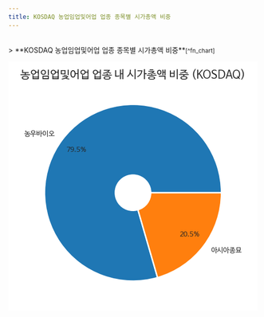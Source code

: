 ```yaml
---
title: KOSDAQ 농업임업및어업 업종 종목별 시가총액 비중
---
```

<br>
> **KOSDAQ 농업임업및어업 업종 종목별 시가총액 비중<a id="pie"></a>**<small>[^fn_chart]</small>

![294090](images/kosdaq_업종_농업임업및어업_종목.png)